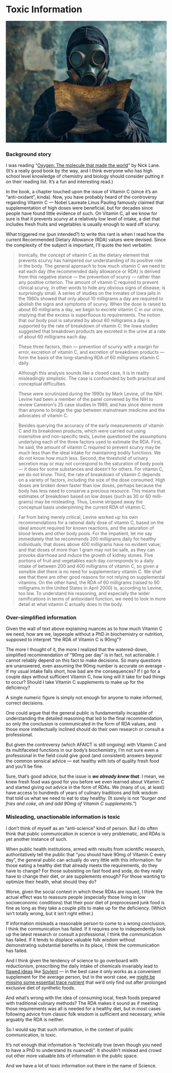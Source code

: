 # Toxic Information

![image](./images/toxic_information.jpg)

### Background story

I was reading "[Oxygen: The molecule that made the world](https://www.amazon.com/Oxygen-molecule-world-Popular-Science-ebook/dp/B00AAUBP3G/)” by Nick Lane. (It’s a really good book by the way, and I think everyone who has high school level knowledge of chemistry and biology should consider putting it on their reading list. It’s a fun and interesting read.)

In the book, a chapter touched upon the issue of Vitamin C (since it’s an “anti-oxidant”, kinda). Now, you have probably heard of the controversy regarding Vitamin C — Nobel Laureate Linus Pauling famously claimed that supplementation of high doses were beneficial, but for decades since people have found little evidence of such. On Vitamin C, all we know for sure is that it prevents scurvy at a relatively low level of intake, a diet that includes fresh fruits and vegetables is usually enough to ward off scurvy.

What triggered me (pun intended?) to write this rant is when I read how the current Recommended Dietary Allowance (RDA) values were devised. Since the complexity of the subject is important, I’ll quote the text verbatim:

> Ironically, the concept of vitamin C as the dietary element that prevents scurvy has hampered our understanding of its positive role in the body. The general approach to how much vitamin C we need to eat each day (the recommended daily allowance or RDA) is derived from this negative stance — the prevention of scurvy — rather than any positive criterion. The amount of vitamin C required to prevent clinical scurvy, in other words to hide any obvious signs of disease, is surprisingly small. A series of studies on the inmates of Iowa jails in the 1960s showed that only about 10 milligrams a day are required to abolish the signs and symptoms of scurvy. When the dose is raised to about 60 milligrams a day, we begin to excrete vitamin C in our urine, implying that the excess is superfluous to requirements. The notion that our body pool is saturated by about 60 milligrams a day is supported by the rate of breakdown of vitamin C: the Iowa studies suggested that breakdown products are excreted in the urine at a rate of about 60 milligrams each day.

> These three factors, then — prevention of scurvy with a margin for error, excretion of vitamin C, and excretion of breakdown products — form the basis of the long-standing RDA of 60 milligrams vitamin C daily.

> Although this analysis sounds like a closed case, it is in reality misleadingly simplistic. The case is confounded by both practical and conceptual difficulties.

> These were scrutinized during the 1990s by Mark Levine, of the NIH. Levine had been a member of the panel convened by the NIH to review Cameron's 25 case studies in 1989, and has since done more than anyone to bridge the gap between mainstream medicine and the advocates of vitamin C.

> Besides querying the accuracy of the early measurements of vitamin C and its breakdown products, which were carried out using insensitive and non-specific tests, Levine questioned the assumptions underlying each of the three factors used to estimate the RDA. First, he said, the amount of vitamin C required to prevent scurvy may be much less than the ideal intake for maintaining bodily functions. We do not know how much less. Second, the threshold of urinary secretion may or may not correspond to the saturation of body pools — it does for some substances and doesn't for others. For vitamin C, we do not know. Third, the rate of breakdown of vitamin C depends on a variety of factors, including the size of the dose consumed. High doses are broken down faster than low doses, perhaps because the body has less need to conserve a precious resource. This means that estimates of breakdown based on low doses (such as 30 or 60 milli-grams) may be misleading. Thus, Levine stripped away the conceptual basis underpinning the current RDA of vitamin C.

> Far from being merely critical, Levine worked up his own recommendations for a rational daily dose of vitamin C, based on the ideal amount required for known reactions, and the saturation of blood levels and other body pools. For the impatient, let me say immediately that he recommends 200 milligrams daily for healthy individuals; that doses above 400 milligrams have no evident value; and that doses of more than 1 gram may not be safe, as they can provoke diarrhoea and induce the growth of kidney stones. Five portions of fruit and vegetables each day corresponds to a daily intake of between 200 and 400 milligrams of vitamin C, so given a sensible diet there is no need for supplementary vitamin C. We shall see that there are other good reasons for not relying on supplemental vitamins. On the other hand, the RDA of 60 milligrams (raised to 90 milligrams in the United States in April 2000) is, according to Levine, too low. To understand his reasoning, and especially the wider ramifications in terms of antioxidant function, we need to look in more detail at what vitamin C actually does in the body.


### Over-simplified information

Given the wall of text above explaining nuances as to how much Vitamin C we need, how are we, laypeople without a PhD in biochemistry or nutrition, supposed to interpret “the RDA of Vitamin C is 90mg”?

The more I thought of it, the more I realized that the watered-down, simplified recommendation of “90mg per day” is in fact, not actionable. I cannot reliably depend on this fact to make decisions. So many questions are unanswered, even assuming the 90mg number is accurate on average - If my usual intake falls short, how bad are the consequences? If I go for a couple days without sufficient Vitamin C, how long will it take for bad things to occur? Should I take Vitamin C supplements to make up for the deficiency?

A single numeric figure is simply not enough for anyone to make informed, correct decisions.

One could argue that the general public is fundamentally incapable of understanding the detailed reasoning that led to the final recommendation, so only the conclusion is communicated in the form of RDA values, and those more intellectually inclined should do their own research or consult a professional.

But given the controversy (which AFAICT is still ongoing) with Vitamin C and its multifaceted functions in our body’s biochemistry, I’m not sure even a professional in the field could give good (and consistent) answers beyond the common sensical advice — eat healthy with lots of quality fresh food and you’ll be fine.

Sure, that’s good advice, but the issue is ***we already knew that***. I mean, we knew fresh food was good for you before we even learned about Vitamin C and started giving out advice in the form of RDAs. We (many of us, at least) have access to hundreds of years of culinary traditions and folk wisdom that told us what we need to eat to stay healthy. (It surely is not “*burger and fries and coke, oh and add 90mg of Vitamin C supplements*.”)

### Misleading, unactionable information is toxic

I don’t think of myself as an “anti-science” kind of person. But I do often think that public communication in science is very problematic, and RDAs is yet another instance of such.

When public health institutions, armed with results from scientific research, authoritatively tell the public that “you should have 90mg of Vitamin C every day”, the general public can actually do very little with this information: for those eating a healthy diet that already meets the requirements, do they have to change? For those subsisting on fast food and soda, do they really have to change their diet, or are supplements enough? For those wanting to optimize their health, what should they do?

Worse, given the social context in which these RDAs are issued, I think the actual effect was to reassure people (especially those living in low socioeconomic conditions) that their poor diet of preprocessed junk food is fine as long as they take a couple pills to make up for the deficiency. (Which isn’t totally wrong, but it isn’t right either.)

If information misleads a reasonable person to come to a wrong conclusion, I think the communication has failed. If it requires one to independently look up the latest research or consult a professional, I think the communication has failed. If it tends to displace valuable folk wisdom without demonstrating substantial benefits in its place, I think the communication has failed.

And I think given the tendency of science to go overboard with reductionism, prescribing the daily intake of chemicals invariably lead to [flawed ideas](https://medium.com/westenberg/the-soylent-delusion-and-the-folly-of-food-hacking-26228c982f27) like [Soylent](https://en.wikipedia.org/wiki/Soylent_(meal_replacement)) — in the best case it only works as a convenient supplement for the average person, but in the worst case, we [might be missing some essential trace nutrient](https://www.nateliason.com/blog/soylent) that we’d only find out after prolonged exclusive diet of synthetic foods.

And what’s wrong with the idea of consuming local, fresh foods prepared with traditional culinary methods? The RDA makes it sound as if meeting those requirements was all is needed for a healthy diet, but in most cases following advice from classic folk wisdom is sufficient and necessary, while arguably the RDA is neither.

So I would say that such information, in the context of public communication, is toxic.

It’s not enough that information is “technically true (even though you need to have a PhD to understand its nuanced)”. It shouldn’t mislead and crowd out other more valuable bits of information in the public space.

And we have a lot of toxic information out there in the name of Science.
